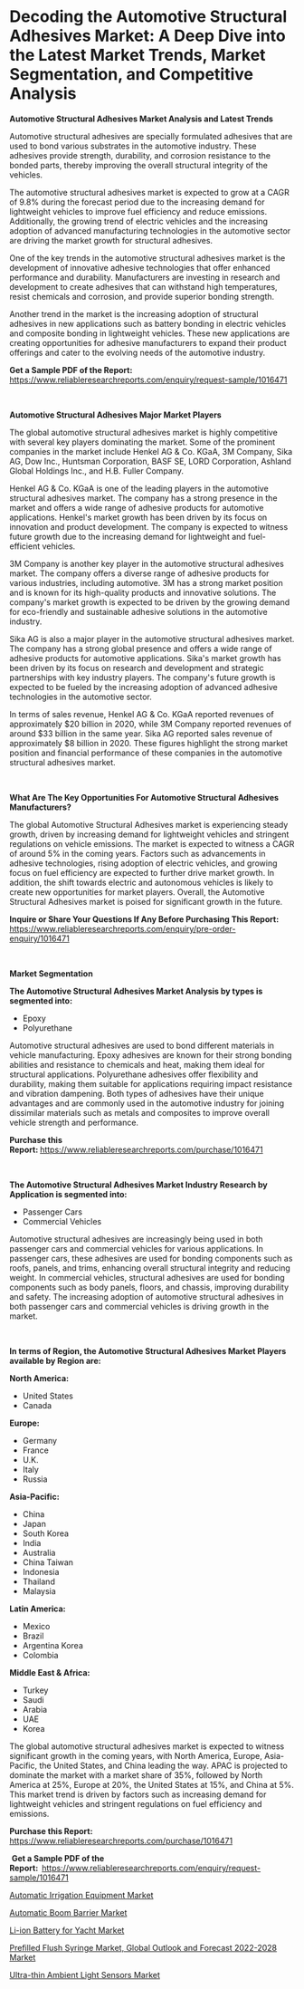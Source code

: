 <p><h1>Decoding the Automotive Structural Adhesives Market: A Deep Dive into the Latest Market Trends, Market Segmentation, and Competitive Analysis</h1></p><p><strong>Automotive Structural Adhesives Market Analysis and Latest Trends</strong></p>
<p><p>Automotive structural adhesives are specially formulated adhesives that are used to bond various substrates in the automotive industry. These adhesives provide strength, durability, and corrosion resistance to the bonded parts, thereby improving the overall structural integrity of the vehicles.</p><p>The automotive structural adhesives market is expected to grow at a CAGR of 9.8% during the forecast period due to the increasing demand for lightweight vehicles to improve fuel efficiency and reduce emissions. Additionally, the growing trend of electric vehicles and the increasing adoption of advanced manufacturing technologies in the automotive sector are driving the market growth for structural adhesives.</p><p>One of the key trends in the automotive structural adhesives market is the development of innovative adhesive technologies that offer enhanced performance and durability. Manufacturers are investing in research and development to create adhesives that can withstand high temperatures, resist chemicals and corrosion, and provide superior bonding strength.</p><p>Another trend in the market is the increasing adoption of structural adhesives in new applications such as battery bonding in electric vehicles and composite bonding in lightweight vehicles. These new applications are creating opportunities for adhesive manufacturers to expand their product offerings and cater to the evolving needs of the automotive industry.</p></p>
<p><strong>Get a Sample PDF of the Report:&nbsp;</strong> <a href="https://www.reliableresearchreports.com/enquiry/request-sample/1016471">https://www.reliableresearchreports.com/enquiry/request-sample/1016471</a></p>
<p>&nbsp;</p>
<p><strong>Automotive Structural Adhesives Major Market Players</strong></p>
<p><p>The global automotive structural adhesives market is highly competitive with several key players dominating the market. Some of the prominent companies in the market include Henkel AG & Co. KGaA, 3M Company, Sika AG, Dow Inc., Huntsman Corporation, BASF SE, LORD Corporation, Ashland Global Holdings Inc., and H.B. Fuller Company.</p><p>Henkel AG & Co. KGaA is one of the leading players in the automotive structural adhesives market. The company has a strong presence in the market and offers a wide range of adhesive products for automotive applications. Henkel's market growth has been driven by its focus on innovation and product development. The company is expected to witness future growth due to the increasing demand for lightweight and fuel-efficient vehicles.</p><p>3M Company is another key player in the automotive structural adhesives market. The company offers a diverse range of adhesive products for various industries, including automotive. 3M has a strong market position and is known for its high-quality products and innovative solutions. The company's market growth is expected to be driven by the growing demand for eco-friendly and sustainable adhesive solutions in the automotive industry.</p><p>Sika AG is also a major player in the automotive structural adhesives market. The company has a strong global presence and offers a wide range of adhesive products for automotive applications. Sika's market growth has been driven by its focus on research and development and strategic partnerships with key industry players. The company's future growth is expected to be fueled by the increasing adoption of advanced adhesive technologies in the automotive sector.</p><p>In terms of sales revenue, Henkel AG & Co. KGaA reported revenues of approximately $20 billion in 2020, while 3M Company reported revenues of around $33 billion in the same year. Sika AG reported sales revenue of approximately $8 billion in 2020. These figures highlight the strong market position and financial performance of these companies in the automotive structural adhesives market.</p></p>
<p>&nbsp;</p>
<p><strong>What Are The Key Opportunities For Automotive Structural Adhesives Manufacturers?</strong></p>
<p><p>The global Automotive Structural Adhesives market is experiencing steady growth, driven by increasing demand for lightweight vehicles and stringent regulations on vehicle emissions. The market is expected to witness a CAGR of around 5% in the coming years. Factors such as advancements in adhesive technologies, rising adoption of electric vehicles, and growing focus on fuel efficiency are expected to further drive market growth. In addition, the shift towards electric and autonomous vehicles is likely to create new opportunities for market players. Overall, the Automotive Structural Adhesives market is poised for significant growth in the future.</p></p>
<p><strong>Inquire or Share Your Questions If Any Before Purchasing This Report:</strong> <a href="https://www.reliableresearchreports.com/enquiry/pre-order-enquiry/1016471">https://www.reliableresearchreports.com/enquiry/pre-order-enquiry/1016471</a></p>
<p>&nbsp;</p>
<p><strong>Market Segmentation</strong></p>
<p><strong>The Automotive Structural Adhesives Market Analysis by types is segmented into:</strong></p>
<p><ul><li>Epoxy</li><li>Polyurethane</li></ul></p>
<p><p>Automotive structural adhesives are used to bond different materials in vehicle manufacturing. Epoxy adhesives are known for their strong bonding abilities and resistance to chemicals and heat, making them ideal for structural applications. Polyurethane adhesives offer flexibility and durability, making them suitable for applications requiring impact resistance and vibration dampening. Both types of adhesives have their unique advantages and are commonly used in the automotive industry for joining dissimilar materials such as metals and composites to improve overall vehicle strength and performance.</p></p>
<p><strong>Purchase this Report:&nbsp;</strong><a href="https://www.reliableresearchreports.com/purchase/1016471">https://www.reliableresearchreports.com/purchase/1016471</a></p>
<p>&nbsp;</p>
<p><strong>The Automotive Structural Adhesives Market Industry Research by Application is segmented into:</strong></p>
<p><ul><li>Passenger Cars</li><li>Commercial Vehicles</li></ul></p>
<p><p>Automotive structural adhesives are increasingly being used in both passenger cars and commercial vehicles for various applications. In passenger cars, these adhesives are used for bonding components such as roofs, panels, and trims, enhancing overall structural integrity and reducing weight. In commercial vehicles, structural adhesives are used for bonding components such as body panels, floors, and chassis, improving durability and safety. The increasing adoption of automotive structural adhesives in both passenger cars and commercial vehicles is driving growth in the market.</p></p>
<p>&nbsp;</p>
<p><strong>In terms of Region, the Automotive Structural Adhesives Market Players available by Region are:</strong></p>
<p>
    <p> <strong> North America: </strong>
        <ul>
            <li>United States</li>
            <li>Canada</li>
        </ul>
        </p> 
    <p> <strong> Europe: </strong>
        <ul>
            <li>Germany</li>
            <li>France</li>
            <li>U.K.</li>
            <li>Italy</li>
            <li>Russia</li>
        </ul>
        </p> 
    <p> <strong> Asia-Pacific: </strong>
        <ul>
            <li>China</li>
            <li>Japan</li>
            <li>South Korea</li>
            <li>India</li>
            <li>Australia</li>
            <li>China Taiwan</li>
            <li>Indonesia</li>
            <li>Thailand</li>
            <li>Malaysia</li>
        </ul>
        </p> 
    <p> <strong> Latin America: </strong>
        <ul>
            <li>Mexico</li>
            <li>Brazil</li>
            <li>Argentina Korea</li>
            <li>Colombia</li>
        </ul>
        </p> 
    <p> <strong> Middle East & Africa: </strong>
        <ul>
            <li>Turkey</li>
            <li>Saudi</li>
            <li>Arabia</li>
            <li>UAE</li>
            <li>Korea</li>
        </ul>
    </p>
    </p>
<p><p>The global automotive structural adhesives market is expected to witness significant growth in the coming years, with North America, Europe, Asia-Pacific, the United States, and China leading the way. APAC is projected to dominate the market with a market share of 35%, followed by North America at 25%, Europe at 20%, the United States at 15%, and China at 5%. This market trend is driven by factors such as increasing demand for lightweight vehicles and stringent regulations on fuel efficiency and emissions.</p></p>
<p><strong>Purchase this Report: </strong><a href="https://www.reliableresearchreports.com/purchase/1016471">https://www.reliableresearchreports.com/purchase/1016471</a></p>
<p>&nbsp;<strong>Get a Sample PDF of the Report:&nbsp;&nbsp;</strong><a href="https://www.reliableresearchreports.com/enquiry/request-sample/1016471">https://www.reliableresearchreports.com/enquiry/request-sample/1016471</a></p>
<p><strong></strong></p>
<p><p><a href="https://medium.com/@kelsitorphy644/automatic-irrigation-equipment-market-analysis-and-sze-forecasted-for-period-from-2024-to-2031-725478c4ad65">Automatic Irrigation Equipment Market</a></p><p><a href="https://medium.com/@kelsitorphy644/automatic-boom-barrier-market-research-report-its-history-and-forecast-2024-to-2031-a2242e8c9187">Automatic Boom Barrier Market</a></p><p><a href="https://issuu.com/reportprime-2/docs/li-ion-battery-for-yacht-market-size-2030.pptx">Li-ion Battery for Yacht Market</a></p><p><a href="https://github.com/NorbertYates/Market-Research-Report-List-3/blob/main/prefilled-flush-syringe-market-global-outlook-and-forecast-2022-2028-market.md">Prefilled Flush Syringe Market, Global Outlook and Forecast 2022-2028 Market</a></p><p><a href="https://issuu.com/reportprime-2/docs/ultra-thin-ambient-light-sensors-market-size-2030.">Ultra-thin Ambient Light Sensors Market</a></p></p>